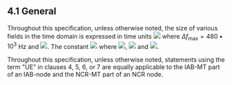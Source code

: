 ## 4.1 General

Throughout this specification, unless otherwise noted, the size of
various fields in the time domain is expressed in time units
![](media/image26.wmf) where
$\Delta f_{\text{max}} = 480 \bullet 10^{3}$ Hz and
![](media/image27.wmf). The constant ![](media/image28.wmf) where
![](media/image29.wmf), ![](media/image30.wmf) and
![](media/image31.wmf).

Throughout this specification, unless otherwise noted, statements using
the term \"UE\" in clauses 4, 5, 6, or 7 are equally applicable to the
IAB-MT part of an IAB-node and the NCR-MT part of an NCR node.